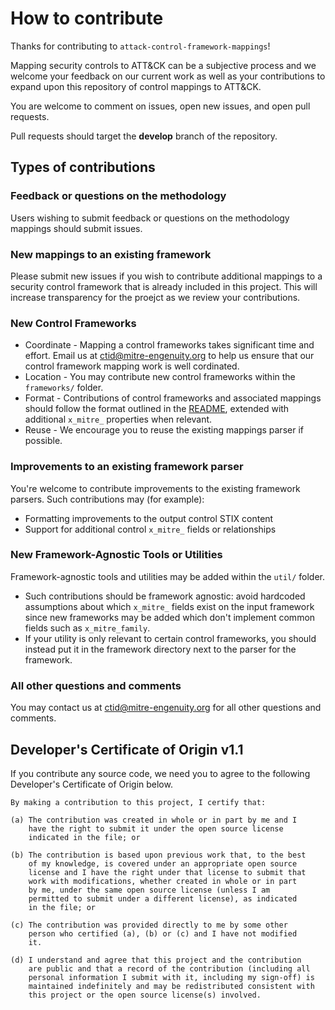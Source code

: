 # How to contribute

Thanks for contributing to `attack-control-framework-mappings`!

Mapping security controls to ATT&CK can be a subjective process and we welcome your feedback on our current work as well as your contributions to expand upon this repository of control mappings to ATT&CK. 

You are welcome to comment on issues, open new issues, and open pull requests.

Pull requests should target the **develop** branch of the repository.

## Types of contributions

### Feedback or questions on the methodology

Users wishing to submit feedback or questions on the methodology mappings should submit issues. 

### New mappings to an existing framework

Please submit new issues if you wish to contribute additional mappings to a security control framework that is already included in this project. This will increase transparency for the proejct as we review your contributions. 

### New Control Frameworks

- Coordinate - Mapping a control frameworks takes significant time and effort. Email us at ctid@mitre-engenuity.org to help us ensure that our control framework mapping work is well cordinated. 
- Location - You may contribute new control frameworks within the `frameworks/` folder. 
- Format - Contributions of control frameworks and associated mappings should follow the format outlined in the [README](README.md#output-data), extended with additional `x_mitre_` properties when relevant. 
- Reuse - We encourage you to reuse the existing mappings parser if possible.

### Improvements to an existing framework parser

You're welcome to contribute improvements to the existing framework parsers. Such contributions may  (for example):
- Formatting improvements to the output control STIX content
- Support for additional control `x_mitre_` fields or relationships

### New Framework-Agnostic Tools or Utilities

Framework-agnostic tools and utilities may be added within the `util/` folder. 
- Such contributions should be framework agnostic: avoid hardcoded assumptions about which `x_mitre_` fields exist on the input framework since new frameworks may be added which don't implement common fields such as `x_mitre_family`.
- If your utility is only relevant to certain control frameworks, you should instead put it in the framework directory next to the parser for the framework.

### All other questions and comments

You may contact us at ctid@mitre-engenuity.org for all other questions and comments. 

## Developer's Certificate of Origin v1.1
If you contribute any source code, we need you to agree to the following Developer's Certificate of Origin below.

```
By making a contribution to this project, I certify that:

(a) The contribution was created in whole or in part by me and I
    have the right to submit it under the open source license
    indicated in the file; or

(b) The contribution is based upon previous work that, to the best
    of my knowledge, is covered under an appropriate open source
    license and I have the right under that license to submit that
    work with modifications, whether created in whole or in part
    by me, under the same open source license (unless I am
    permitted to submit under a different license), as indicated
    in the file; or

(c) The contribution was provided directly to me by some other
    person who certified (a), (b) or (c) and I have not modified
    it.

(d) I understand and agree that this project and the contribution
    are public and that a record of the contribution (including all
    personal information I submit with it, including my sign-off) is
    maintained indefinitely and may be redistributed consistent with
    this project or the open source license(s) involved.
```
